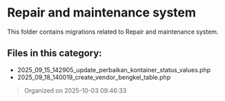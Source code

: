 # Repair and maintenance system

This folder contains migrations related to Repair and maintenance system.

## Files in this category:
- 2025_09_15_142905_update_perbaikan_kontainer_status_values.php
- 2025_09_18_140019_create_vendor_bengkel_table.php

> Organized on 2025-10-03 09:46:33
